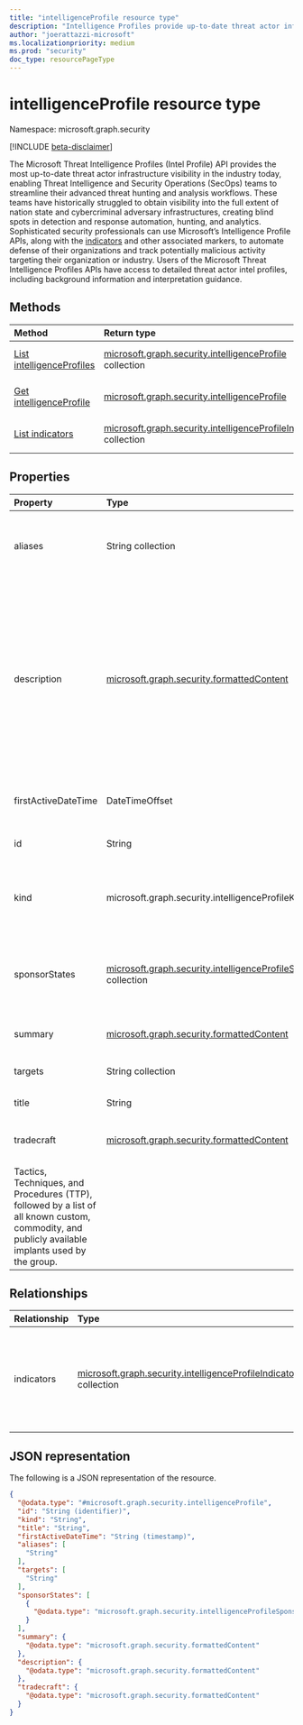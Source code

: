 ```yaml
---
title: "intelligenceProfile resource type"
description: "Intelligence Profiles provide up-to-date threat actor infrastructure visibility"
author: "joerattazzi-microsoft"
ms.localizationpriority: medium
ms.prod: "security"
doc_type: resourcePageType
---
```


# intelligenceProfile resource type

Namespace: microsoft.graph.security

[!INCLUDE [beta-disclaimer](../../includes/beta-disclaimer.md)]

The Microsoft Threat Intelligence Profiles (Intel Profile) API provides the most up-to-date threat actor infrastructure visibility in the industry today, enabling Threat Intelligence and Security Operations (SecOps) teams to streamline their advanced threat hunting and analysis workflows. These teams have historically struggled to obtain visibility into the full extent of nation state and cybercriminal adversary infrastructures, creating blind spots in detection and response automation, hunting, and analytics. Sophisticated security professionals can use Microsoft’s Intelligence Profile APIs, along with the [indicators](../resources/security-intelligenceprofileindicator.md) and other associated markers, to automate defense of their organizations and track potentially malicious activity targeting their organization or industry. Users of the Microsoft Threat Intelligence Profiles APIs have access to detailed threat actor intel profiles, including background information and interpretation guidance.

## Methods
|Method|Return type|Description|
|:---|:---|:---|
|[List intelligenceProfiles](../api/security-intelligenceprofile-list.md)|[microsoft.graph.security.intelligenceProfile](../resources/security-intelligenceprofile.md) collection|Get a list of the [microsoft.graph.security.intelligenceProfile](../resources/security-intelligenceprofile.md) objects and their properties.|
|[Get intelligenceProfile](../api/security-intelligenceprofile-get.md)|[microsoft.graph.security.intelligenceProfile](../resources/security-intelligenceprofile.md)|Read the properties and relationships of a [microsoft.graph.security.intelligenceProfile](../resources/security-intelligenceprofile.md) object.|
|[List indicators](../api/security-intelligenceprofile-list-indicators.md)|[microsoft.graph.security.intelligenceProfileIndicator](../resources/security-intelligenceprofileindicator.md) collection|Get the intelligenceProfileIndicator resources from the indicators navigation property.|

## Properties
|Property|Type|Description|
|:---|:---|:---|
|aliases|String collection|A list of commonly-known aliases for the Threat Intelligence included in the `intelligenceProfile`.|
|description|[microsoft.graph.security.formattedContent](../resources/security-formattedcontent.md)|A synopsis of the threat actor. This property places the threat actor in wider context, tracing its discovery, history, significant campaigns, targeting, techniques of note, affiliations with governments, law enforcement countermeasures, and any areas of dispute among the security community regarding attribution.|
|firstActiveDateTime|DateTimeOffset|The date and time that this Intelligence Profiles was first active|
|id|String|The system generated id for this Intelligence Profile|
|kind|microsoft.graph.security.intelligenceProfileKind|A categorization of the type of this `intelligenceProfile`. The possible values are: `actor`, `tool`, `unknownFutureValue`.|
|sponsorStates|[microsoft.graph.security.intelligenceProfileSponsorState](../resources/security-intelligenceprofilesponsorstate.md) collection|Known States (such as a Country or Government) who have sponsored threat actors associated with this Intelligence Profiles|
|summary|[microsoft.graph.security.formattedContent](../resources/security-formattedcontent.md)|A short summary of this IntelligenceProfile|
|targets|String collection|Known Targets related to this Intelligence Profile|
|title|String|The title of this Intelligence Profile|
|tradecraft|[microsoft.graph.security.formattedContent](../resources/security-formattedcontent.md)|Formatted information featuring a description of the group's distinctive
Tactics, Techniques, and Procedures (TTP), followed by a list of all known custom, commodity, and publicly available implants used by the group.|

## Relationships
|Relationship|Type|Description|
|:---|:---|:---|
|indicators|[microsoft.graph.security.intelligenceProfileIndicator](../resources/security-intelligenceprofileindicator.md) collection|The Indicators include an assemblage of high-fidelity network indicators of compromise.|

## JSON representation
The following is a JSON representation of the resource.
<!-- {
  "blockType": "resource",
  "keyProperty": "id",
  "@odata.type": "microsoft.graph.security.intelligenceProfile",
  "openType": false
}
-->
``` json
{
  "@odata.type": "#microsoft.graph.security.intelligenceProfile",
  "id": "String (identifier)",
  "kind": "String",
  "title": "String",
  "firstActiveDateTime": "String (timestamp)",
  "aliases": [
    "String"
  ],
  "targets": [
    "String"
  ],
  "sponsorStates": [
    {
      "@odata.type": "microsoft.graph.security.intelligenceProfileSponsorState"
    }
  ],
  "summary": {
    "@odata.type": "microsoft.graph.security.formattedContent"
  },
  "description": {
    "@odata.type": "microsoft.graph.security.formattedContent"
  },
  "tradecraft": {
    "@odata.type": "microsoft.graph.security.formattedContent"
  }
}
```

